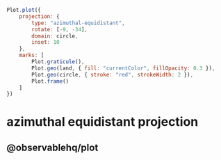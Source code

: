 
```js
Plot.plot({
    projection: {
        type: "azimuthal-equidistant",
        rotate: [-9, -34],
        domain: circle,
        inset: 10
    },
    marks: [
        Plot.graticule(),
        Plot.geo(land, { fill: "currentColor", fillOpacity: 0.3 }),
        Plot.geo(circle, { stroke: "red", strokeWidth: 2 }),
        Plot.frame()
    ]
})
```
# azimuthal equidistant projection
## @observablehq/plot
